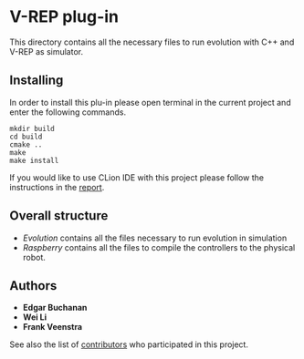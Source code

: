 # V-REP plug-in

This directory contains all the necessary files to run evolution with C++ and V-REP as simulator.

## Installing

In order to install this plu-in please open terminal in the current project and enter the following commands.

```
mkdir build
cd build
cmake ..
make
make install
```
If you would like to use CLion IDE with this project please follow the instructions in the [report](https://www.overleaf.com/8988212588bdkjhpfdtckz).

## Overall structure

* *Evolution* contains all the files necessary to run evolution in simulation
* *Raspberry* contains all the files to compile the controllers to the physical robot.

## Authors

* **Edgar Buchanan**
* **Wei Li**
* **Frank Veenstra**

See also the list of [contributors](https://www.york.ac.uk/robot-lab/are/) who participated in this project.